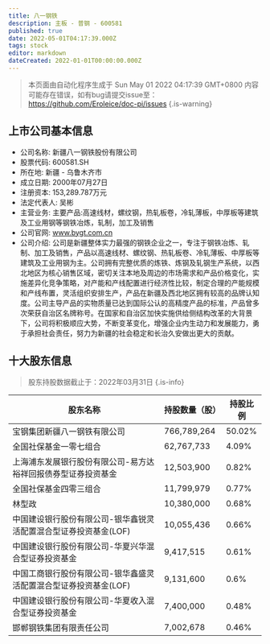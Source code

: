 ```yaml
---
title: 八一钢铁
description: 主板 - 普钢 - 600581
published: true
date: 2022-05-01T04:17:39.000Z
tags: stock
editor: markdown
dateCreated: 2022-01-01T00:00:00.000Z
---
```


> 本页面由自动化程序生成于 Sun May 01 2022 04:17:39 GMT+0800
> 内容可能存在错误，如有bug请提交issue至：https://github.com/Eroleice/doc-pi/issues
{.is-warning}

## 上市公司基本信息
- 公司名称: 新疆八一钢铁股份有限公司
- 股票代码: 600581.SH
- 所在地: 新疆 - 乌鲁木齐市
- 成立日期: 2000年07月27日
- 注册资本: 153,289.787万元
- 法定代表人: 吴彬
- 主营业务: 主要产品:高速线材，螺纹钢，热轧板卷，冷轧薄板，中厚板等建筑及工业用钢等钢铁冶炼，轧制，加工及销售
- 公司官网: www.bygt.com.cn
- 公司介绍: 公司是新疆整体实力最强的钢铁企业之一，专注于钢铁冶炼、轧制、加工及销售，产品以高速线材、螺纹钢、热轧板卷、冷轧薄板、中厚板等建筑及工业用钢为主。公司拥有完整优质的炼铁、炼钢及轧钢生产系统，以西北地区为核心销售区域，密切关注本地及周边的市场需求和产品价格变化，实施差异化竞争策略，对产能和产线配置进行经济性比较，制定合理的产能规模和产线布置，灵活组织安排生产，产品在新疆及西北地区拥有较高的品牌认知度。公司主导产品的实物质量已达到国际公认的高精度产品的标准，产品曾多次荣获自治区名牌称号。在国家和自治区加快实施供给侧结构改革的大背景下，公司将积极顺应大势，不断变革变化，增强企业内生动力和发展能力，勇于承担社会责任，努力为新疆的社会稳定和长治久安做出更大的贡献。


## 十大股东信息
> 股东持股数据截止于：2022年03月31日
{.is-info}

| 股东名称 | 持股数量（股） | 持股比例 |
| --- | --- | --- |
| 宝钢集团新疆八一钢铁有限公司 | 766,789,264 | 50.02% |
| 全国社保基金一零七组合 | 62,767,733 | 4.09% |
| 上海浦东发展银行股份有限公司-易方达裕祥回报债券型证券投资基金 | 12,503,900 | 0.82% |
| 全国社保基金四零三组合 | 11,799,979 | 0.77% |
| 林型政 | 10,380,000 | 0.68% |
| 中国建设银行股份有限公司-银华鑫锐灵活配置混合型证券投资基金(LOF) | 10,055,436 | 0.66% |
| 中国建设银行股份有限公司-华夏兴华混合型证券投资基金 | 9,417,515 | 0.61% |
| 中国工商银行股份有限公司-银华鑫盛灵活配置混合型证券投资基金(LOF) | 9,131,600 | 0.6% |
| 中国建设银行股份有限公司-华夏收入混合型证券投资基金 | 7,400,000 | 0.48% |
| 邯郸钢铁集团有限责任公司 | 7,002,678 | 0.46% |




